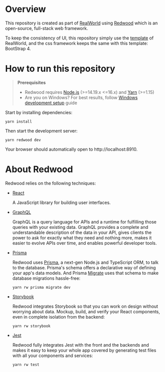 # Overview

This repository is created as part of [RealWorld](https://github.com/gothinkster/realworld) using [Redwood](https://redwoodjs.com/) which is an open-source, full-stack web framework.

To keep the consistency of UI, this repository simply use the [template](https://realworld-docs.netlify.app/docs/specs/frontend-specs/templates/) of RealWorld, and the css framework keeps the same with this template: BootStrap 4.

# How to run this repository

> **Prerequisites**
>
> - Redwood requires [Node.js](https://nodejs.org/en/) (>=14.19.x <=16.x) and [Yarn](https://yarnpkg.com/) (>=1.15)
> - Are you on Windows? For best results, follow [Windows development setup](https://redwoodjs.com/docs/how-to/windows-development-setup) guide

Start by installing dependencies:

```
yarn install
```

Then start the development server:

```
yarn redwood dev
```

Your browser should automatically open to http://localhost:8910.



# About Redwood

Redwood relies on the following techniques:

- [React](https://reactjs.org/)

  A JavaScript library for building user interfaces.

- [GraphQL](https://graphql.org/)

  GraphQL is a query language for APIs and a runtime for fulfilling those queries with your existing data. GraphQL provides a complete and understandable description of the data in your API, gives clients the power to ask for exactly what they need and nothing more, makes it easier to evolve APIs over time, and enables powerful developer tools.

- [Prisma](https://www.prisma.io/)

  Redwood uses [Prisma](https://www.prisma.io/), a next-gen Node.js and TypeScript ORM, to talk to the database. Prisma's schema offers a declarative way of defining your app's data models. And Prisma [Migrate](https://www.prisma.io/migrate) uses that schema to make database migrations hassle-free:

  ```
  yarn rw prisma migrate dev
  ```

- [Storybook](https://storybook.js.org/)

  Redwood integrates Storybook so that you can work on design without worrying about data.
  Mockup, build, and verify your React components, even in complete isolation from the backend:

  ```
  yarn rw storybook
  ```

- [Jest](https://jestjs.io/)

  Redwood fully integrates Jest with the front and the backends and makes it easy to keep your whole app covered by generating test files with all your components and services:

  ```
  yarn rw test
  ```
